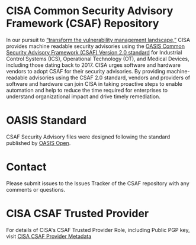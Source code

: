 # CISA Common Security Advisory Framework (CSAF) Repository
In our pursuit to [“transform the vulnerability management landscape,”](https://www.cisa.gov/news-events/news/transforming-vulnerability-management-landscape) CISA provides machine readable security advisories using the [OASIS Common Security Advisory Framework (CSAF) Version 2.0 standard](https://docs.oasis-open.org/csaf/csaf/v2.0/os/csaf-v2.0-os.html) for Industrial Control Systems (ICS), Operational Technology (OT), and Medical Devices, including those dating back to 2017. CISA urges software and hardware vendors to adopt CSAF for their security advisories. By providing machine-readable advisories using the CSAF 2.0 standard, vendors and providers of software and hardware can join CISA in taking proactive steps to enable automation and help to reduce the time required for enterprises to understand organizational impact and drive timely remediation.

# OASIS Standard
CSAF Security Advisory files were designed following the standard published by [OASIS Open](https://docs.oasis-open.org/csaf/csaf/v2.0/os/csaf-v2.0-os.html).

# Contact
Please submit issues to the Issues Tracker of the CSAF repository with any comments or questions.

# CISA CSAF Trusted Provider
For details of CISA's CSAF Trusted Provider Role, including Public PGP key, visit [CISA CSAF Provider Metadata](https://www.cisa.gov/sites/default/files/csaf/provider-metadata.json)
